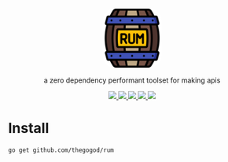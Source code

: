 <p align="center">
	<img src="./assets/icon.png" width="120px" style="border-radius:20%" />
</p>
 
<p align="center">
	a zero dependency performant toolset for making apis
</p>

<p align="center">
	<a href="https://opensource.org/licenses/MIT" target="_blank" alt="License">
		<img src="https://img.shields.io/badge/License-MIT-blue.svg" />
	</a>
	<a href="https://pkg.go.dev/github.com/thegogod/rum/gq" target="_blank" alt="Go Reference">
		<img src="https://pkg.go.dev/badge/github.com/thegogod/rum/gq.svg" />
	</a>
	<a href="https://goreportcard.com/report/github.com/thegogod/rum/gq" target="_blank" alt="Go Report Card">
		<img src="https://goreportcard.com/badge/github.com/thegogod/rum/gq" />
	</a>
	<a href="https://github.com/thegogod/rum/actions/workflows/ci.yml" target="_blank" alt="Build">
		<img src="https://github.com/thegogod/rum/actions/workflows/ci.yml/badge.svg?branch=main" />
	</a>
	<a href="https://codecov.io/gh/thegogod/rum"> 
		<img src="https://codecov.io/gh/thegogod/rum/graph/badge.svg?token=9XETRUUQUY" /> 
	</a>
</p>

# Install

```bash
go get github.com/thegogod/rum
```
